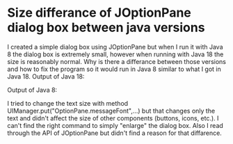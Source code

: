 
# Size differance of JOptionPane dialog box between java versions

I created a simple dialog box using JOptionPane but when I run it with Java 8 the dialog box is extremely small, however when running with Java 18 the size is reasonably normal.
Why is there a differance between those versions and how to fix the program so it would run in Java 8 similar to what I got in Java 18.
Output of Java 18:

Output of Java 8:

I tried to change the text size with method UIManager.put("OptionPane.messageFont",...) but that changes only the text and didn't affect the size of other components (buttons, icons, etc.).
I can't find the right command to simply "enlarge" the dialog box. Also I read through the API of JOptionPane but didn't find a reason for that diffarence.

        